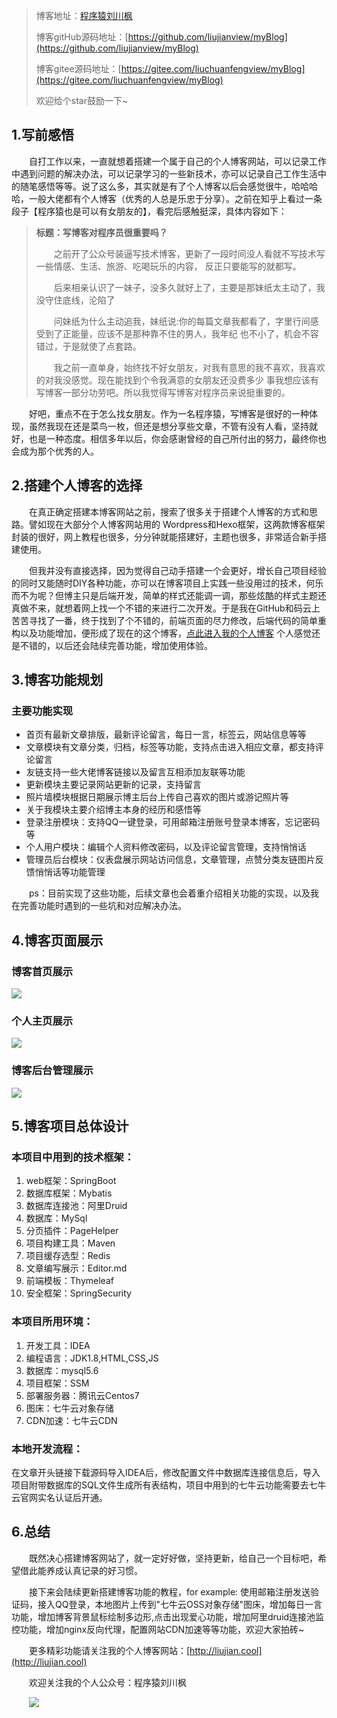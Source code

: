 > 博客地址：[程序猿刘川枫](http://liujian.cool)
>
> 博客gitHub源码地址：[https://github.com/liujianview/myBlog](https://github.com/liujianview/myBlog)
>
> 博客gitee源码地址：[https://gitee.com/liuchuanfengview/myBlog](https://gitee.com/liuchuanfengview/myBlog)
>
> 欢迎给个star鼓励一下~

## 1.写前感悟

&emsp;&emsp;自打工作以来，一直就想着搭建一个属于自己的个人博客网站，可以记录工作中遇到问题的解决办法，可以记录学习的一些新技术，亦可以记录自己工作生活中的随笔感悟等等。说了这么多，其实就是有了个人博客以后会感觉很牛，哈哈哈哈，一般大佬都有个人博客（优秀的人总是乐忠于分享）。之前在知乎上看过一条段子【程序猿也是可以有女朋友的】，看完后感触挺深，具体内容如下：

> **标题：写博客对程序员很重要吗？**
>
> &emsp;&emsp;之前开了公众号装逼写技术博客，更新了一段时间没人看就不写技术写一些情感、生活、旅游、吃喝玩乐的内容， 反正只要能写的就都写。
>
> &emsp;&emsp;后来相亲认识了一妹子，没多久就好上了，主要是那妹纸太主动了，我没守住底线，沦陷了
>
> &emsp;&emsp;问妹纸为什么主动追我，妹纸说:你的每篇文章我都看了，字里行间感受到了正能量，应该不是那种靠不住的男人，我年纪 也不小了，机会不容错过，于是就使了点套路。
>
> &emsp;&emsp;我之前一直单身，始终找不好女朋友，对我有意思的我不喜欢，我喜欢的对我没感觉。现在能找到个令我满意的女朋友还没费多少 事我想应该有写博客一部分功劳吧。所以我觉得写博客对程序员来说挺重要的。		

&emsp;&emsp;好吧，重点不在于怎么找女朋友。作为一名程序猿，写博客是很好的一种体现，虽然我现在还是菜鸟一枚，但还是想分享些文章，不管有没有人看，坚持就好，也是一种态度。相信多年以后，你会感谢曾经的自己所付出的努力，最终你也会成为那个优秀的人。

## 2.搭建个人博客的选择

&emsp;&emsp;在真正确定搭建本博客网站之前，搜索了很多关于搭建个人博客的方式和思路。譬如现在大部分个人博客网站用的 Wordpress和Hexo框架，这两款博客框架封装的很好，网上教程也很多，分分钟就能搭建好，主题也很多，非常适合新手搭建使用。

&emsp;&emsp;但我并没有直接选择，因为觉得自己动手搭建一个会更好，增长自己项目经验的同时又能随时DIY各种功能，亦可以在博客项目上实践一些没用过的技术，何乐而不为呢？但博主只是后端开发，简单的样式还能调一调，那些炫酷的样式主题还真做不来，就想着网上找一个不错的来进行二次开发。于是我在GitHub和码云上苦苦寻找了一番，终于找到了个不错的，前端页面的尽力修改，后端代码的简单重构以及功能增加，便形成了现在的这个博客，[点此进入我的个人博客](http://liujian.cool)  个人感觉还是不错的，以后还会陆续完善功能，增加使用体验。

## 3.博客功能规划

### 主要功能实现

- 首页有最新文章排版，最新评论留言，每日一言，标签云，网站信息等等
- 文章模块有文章分类，归档，标签等功能，支持点击进入相应文章，都支持评论留言
- 友链支持一些大佬博客链接以及留言互相添加友联等功能
- 更新模块主要记录网站更新的记录，支持留言
- 照片墙模块根据日期展示博主后台上传自己喜欢的图片或游记照片等
- 关于我模块主要介绍博主本身的经历和感悟等
- 登录注册模块：支持QQ一键登录，可用邮箱注册账号登录本博客，忘记密码等
- 个人用户模块：编辑个人资料修改密码，以及评论留言管理，支持悄悄话
- 管理员后台模块：仪表盘展示网站访问信息，文章管理，点赞分类友链图片反馈悄悄话等功能管理

&emsp;&emsp;ps：目前实现了这些功能，后续文章也会着重介绍相关功能的实现，以及我在完善功能时遇到的一些坑和对应解决办法。

## 4.博客页面展示

### 博客首页展示

![](https://img-blog.csdnimg.cn/img_convert/847ad9a0dbe9e7b234eb65f956ca8f63.png)

### 个人主页展示

![](https://img-blog.csdnimg.cn/img_convert/c06661aec1c0d2d1ada201d8d2cd1939.png)

### 博客后台管理展示

![](https://img-blog.csdnimg.cn/img_convert/5b655f288eb2c2edbefae50354ca55b6.png)

## 5.博客项目总体设计

### 本项目中用到的技术框架：

1. web框架：SpringBoot
2. 数据库框架：Mybatis
3. 数据库连接池：阿里Druid
4. 数据库：MySql
5. 分页插件：PageHelper
6. 项目构建工具：Maven
7. 项目缓存选型：Redis
8. 文章编写展示：Editor.md
9. 前端模板：Thymeleaf
10. 安全框架：SpringSecurity

### 本项目所用环境：

1. 开发工具：IDEA
2. 编程语言：JDK1.8,HTML,CSS,JS
3. 数据库：mysql5.6
4. 项目框架：SSM
5. 部署服务器：腾讯云Centos7
6. 图床：七牛云对象存储
7. CDN加速：七牛云CDN

### 本地开发流程：

在文章开头链接下载源码导入IDEA后，修改配置文件中数据库连接信息后，导入项目附带数据库的SQL文件生成所有表结构，项目中用到的七牛云功能需要去七牛云官网实名认证后开通。

## 6.总结

&emsp;&emsp;既然决心搭建博客网站了，就一定好好做，坚持更新，给自己一个目标吧，希望借此能养成认真记录的好习惯。

&emsp;&emsp;接下来会陆续更新搭建博客功能的教程，for example: 使用邮箱注册发送验证码，接入QQ登录，本地图片上传到"七牛云OSS对象存储"图床，增加每日一言功能，增加博客背景鼠标绘制多边形,点击出现爱心功能，增加阿里druid连接池监控功能，增加nginx反向代理，配置网站CDN加速等等功能，欢迎大家拍砖~

&emsp;&emsp;更多精彩功能请关注我的个人博客网站：[http://liujian.cool](http://liujian.cool)

&emsp;&emsp;欢迎关注我的个人公众号：程序猿刘川枫

&emsp;&emsp;![](https://img-blog.csdnimg.cn/img_convert/1944436507a30c7c8541bcc5e4b75969.png)
